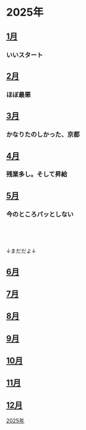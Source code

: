 # 2025年
## [1月](./01/README.md)<br>
### いいスタート<br>
## [2月](./02/README.md)<br>
### ほぼ最悪<br>
## [3月](./03/README.md)<br>
### かなりたのしかった、京都<br>
## [4月](./04/README.md)<br>
### 残業多し。そして昇給<br>
## [5月](./05/README.md)<br>
### 今のところパッとしない<br><br><br><br>
↓まだだよ↓<br>
## [6月](./06/README.md)<br>
## [7月](./07/README.md)<br>
## [8月](./08/README.md)<br>
## [9月](./09/README.md)<br>
## [10月](./10/README.md)<br>
## [11月](./11/README.md)<br>
## [12月](./12/README.md)<br>


[2025年](../README.md)
